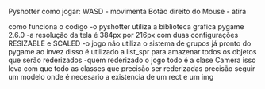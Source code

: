 Pyshotter
como jogar:
  WASD - movimenta
  Botão direito do Mouse - atira

como funciona o codigo
  -o pyshotter utiliza a biblioteca grafica pygame 2.6.0
  -a resolução da tela é 384px por 216px com duas configurações RESIZABLE e SCALED
  -o jogo não utiliza o sistema de grupos já pronto do pygame ao invez disso é utilizado a list_spr para amazenar todos os objetos que serão rederizados
  -quem rederizado o jogo todo é a clase Camera isso leva com que todo as classes que precisão ser rederizadas precisão seguir um modelo onde é necesario a existencia de
  um rect e um img
  
  
